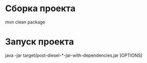 # Сборка проекта
mvn clean package

# Запуск проекта
java -jar target/post-diesel-*-jar-with-dependencies.jar [OPTIONS]